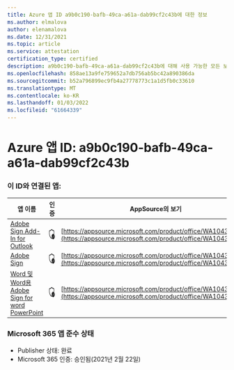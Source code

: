```yaml
---
title: Azure 앱 ID a9b0c190-bafb-49ca-a61a-dab99cf2c43b에 대한 정보
ms.author: elmalova
author: elenamalova
ms.date: 12/31/2021
ms.topic: article
ms.service: attestation
certification_type: certified
description: a9b0c190-bafb-49ca-a61a-dab99cf2c43b에 대해 사용 가능한 모든 보안 및 규정 준수 정보입니다.
ms.openlocfilehash: 858ae13a9fe759652a7db756ab5bc42a890386da
ms.sourcegitcommit: b52a796899ec9fb4a27778773c1a1d5fb0c33610
ms.translationtype: MT
ms.contentlocale: ko-KR
ms.lasthandoff: 01/03/2022
ms.locfileid: "61664339"
---
```

# <a name="azure-app-id-a9b0c190-bafb-49ca-a61a-dab99cf2c43b"></a>Azure 앱 ID: a9b0c190-bafb-49ca-a61a-dab99cf2c43b


### <a name="apps-associated-with-this-id"></a>이 ID와 연결된 앱:
| **앱 이름** | **인증** | **AppSource의 보기** |
|--------------|---------------|-----------------------|
| [Adobe Sign Add-In for Outlook](https://docs.microsoft.com/microsoft-365-app-certification/forward/WA104381158) | <img alt="Certified application badge" src="../media/certified-badge.png" height="25" width="25" /> | [https://appsource.microsoft.com/product/office/WA104381158](https://appsource.microsoft.com/product/office/WA104381158) |
| [Adobe Sign](https://docs.microsoft.com/microsoft-365-app-certification/forward/WA104381233) | <img alt="Certified application badge" src="../media/certified-badge.png" height="25" width="25" /> | [https://appsource.microsoft.com/product/office/WA104381233](https://appsource.microsoft.com/product/office/WA104381233) |
| [Word 및 Word용 Adobe Sign for word PowerPoint](https://docs.microsoft.com/microsoft-365-app-certification/forward/WA104381155) | <img alt="Certified application badge" src="../media/certified-badge.png" height="25" width="25" /> | [https://appsource.microsoft.com/product/office/WA104381155](https://appsource.microsoft.com/product/office/WA104381155) |

### <a name="microsoft-365-app-compliance-status"></a>Microsoft 365 앱 준수 상태
- Publisher 상태: 완료
- Microsoft 365 인증: 승인됨(2021년 2월 22일)
